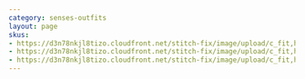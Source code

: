 ```yaml
---
category: senses-outfits
layout: page
skus:
- https://d3n78nkjl8tizo.cloudfront.net/stitch-fix/image/upload/c_fit,h_720,w_862/v1681969836/zsdmjd7vdqvyc3rg3ytp.jpg
- https://d3n78nkjl8tizo.cloudfront.net/stitch-fix/image/upload/c_fit,h_720,w_862/v1676623777/ikhibnikhpurvruqjpi3.jpg
- https://d3n78nkjl8tizo.cloudfront.net/stitch-fix/image/upload/c_fit,h_720,w_862/v1680082810/frb0oniphdcw8632bjzx.jpg
---
```



